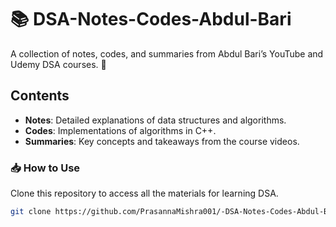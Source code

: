 # 📚 DSA-Notes-Codes-Abdul-Bari

A collection of notes, codes, and summaries from Abdul Bari’s YouTube and Udemy DSA courses. 📘

## Contents
- **Notes**: Detailed explanations of data structures and algorithms.
- **Codes**: Implementations of algorithms in C++.
- **Summaries**: Key concepts and takeaways from the course videos.

### 📥 How to Use
Clone this repository to access all the materials for learning DSA.

```bash
git clone https://github.com/PrasannaMishra001/-DSA-Notes-Codes-Abdul-Bari.git
